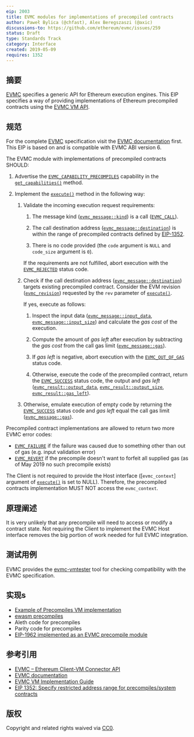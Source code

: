```yaml
---
eip: 2003
title: EVMC modules for implementations of precompiled contracts
author: Paweł Bylica (@chfast), Alex Beregszaszi (@axic)
discussions-to: https://github.com/ethereum/evmc/issues/259
status: Draft
type: Standards Track
category: Interface
created: 2019-05-09
requires: 1352
---
```


## 摘要

[EVMC] specifies a generic API for Ethereum execution engines.
This EIP specifies a way of providing implementations of Ethereum precompiled contracts
using the [EVMC VM API].


## 规范

For the complete [EVMC] specification visit the [EVMC documentation] first.
This EIP is based on and is compatible with EVMC ABI version 6.

The EVMC module with implementations of precompiled contracts SHOULD:

1. Advertise the [`EVMC_CAPABILITY_PRECOMPILES`] capability
   in the [`get_capabilities()`] method.

2. Implement the [`execute()`] method in the following way:

   1. Validate the incoming execution request requirements:

      1. The message kind ([`evmc_message::kind`]) is a call ([`EVMC_CALL`]).

      2. The call destination address ([`evmc_message::destination`])
         is within the range of precompiled contracts defined by [EIP-1352].

      3. There is no code provided (the `code` argument is `NULL` and `code_size` argument is `0`).

      If the requirements are not fulfilled, abort execution with the [`EVMC_REJECTED`] status code.

   2. Check if the call destination address ([`evmc_message::destination`])
      targets existing precompiled contract.
      Consider the EVM revision ([`evmc_revision`]) requested by
      the `rev` parameter of [`execute()`].

      If yes, execute as follows:

      1. Inspect the input data ([`evmc_message::input_data`], [`evmc_message::input_size`])
         and calculate the _gas cost_ of the execution.

      2. Compute the amount of _gas left_ after execution by
         subtracting the _gas cost_ from the call gas limit ([`evmc_message::gas`]).

      3. If _gas left_ is negative,
         abort execution with the [`EVMC_OUT_OF_GAS`] status code.

      4. Otherwise,
         execute the code of the precompiled contract,
         return the [`EVMC_SUCCESS`] status code, the output and _gas left_
         ([`evmc_result::output_data`], [`evmc_result::output_size`], [`evmc_result::gas_left`]).

   3. Otherwise, emulate execution of empty code by returning
      the [`EVMC_SUCCESS`] status code
      and _gas left_ equal the call gas limit ([`evmc_message::gas`]).

Precompiled contract implementations are allowed to return two more EVMC error codes:
- [`EVMC_FAILURE`] if the failure was caused due to something other than out of gas (e.g. input validation error)
- [`EVMC_REVERT`] if the precompile doesn't want to forfeit all supplied gas (as of May 2019 no such precompile exists)

The Client is not required to provide the Host interface ([`evmc_context`] argument of [`execute()`] is set to NULL).
Therefore, the precompiled contracts implementation MUST NOT access the `evmc_context`.


## 原理阐述

It is very unlikely that any precompile will need to access or modify a contract state.
Not requiring the Client to implement the EVMC Host interface removes the big portion of work
needed for full EVMC integration.


## 测试用例

EVMC provides the [evmc-vmtester] tool for checking compatibility with the EVMC specification.


## 实现s

- [Example of Precompiles VM implementation][example_precompiles_vm.cpp]
- [ewasm precompiles]
- Aleth code for precompiles
- Parity code for precompiles
- [EIP-1962 implemented as an EVMC precompile module](https://github.com/axic/eip1962-evmc)


## 参考引用

- [EVMC – Ethereum Client-VM Connector API][EVMC]
- [EVMC documentation]
- [EVMC VM Implementation Guide][EVMC VM API]
- [EIP 1352: Specify restricted address range for precompiles/system contracts][EIP-1352]


## 版权

Copyright and related rights waived via [CC0](https://creativecommons.org/publicdomain/zero/1.0/).


[EIP-1352]: https://learnblockchain.cn/docs/eips/eip-1352.html
[EVMC]: https://github.com/ethereum/evmc
[EVMC documentation]: https://ethereum.github.io/evmc/
[EVMC VM API]: https://ethereum.github.io/evmc/vmguide.html
[evmc-vmtester]: https://ethereum.github.io/evmc/vmtester.html
[example_precompiles_vm.cpp]: https://github.com/ethereum/evmc/blob/master/examples/example_precompiles_vm/example_precompiles_vm.cpp
[ewasm precompiles]: https://github.com/ewasm/ewasm-precompiles

[`EVMC_CALL`]: https://ethereum.github.io/evmc/group__EVMC.html#ggab2fa68a92a6828064a61e46060abc634abcf3ae29d9a88ff70b98374fc665694a
[`EVMC_CAPABILITY_PRECOMPILES`]: https://ethereum.github.io/evmc/group__EVMC.html#gga44f9ecb88cf6422a0072936494fd6ac7a43ea2aa7b099a2d67bc53c118ff3683d
[`EVMC_FAILURE`]: https://ethereum.github.io/evmc/group__EVMC.html#gga4c0be97f333c050ff45321fcaa34d920aed5b2a4afa5a47af732569445920a4a9
[`EVMC_OUT_OF_GAS`]: https://ethereum.github.io/evmc/group__EVMC.html#gga4c0be97f333c050ff45321fcaa34d920abfc47f75656c996c0b29c0553c00fc18
[`EVMC_REJECTED`]: https://ethereum.github.io/evmc/group__EVMC.html#gga4c0be97f333c050ff45321fcaa34d920a2f3e0d8777f8d974ead27ae2a6eb2005
[`EVMC_REVERT`]: https://ethereum.github.io/evmc/group__EVMC.html#gga4c0be97f333c050ff45321fcaa34d920aed708e84d49cc1270e54ec20b0ca0a05
[`EVMC_SUCCESS`]: https://ethereum.github.io/evmc/group__EVMC.html#gga4c0be97f333c050ff45321fcaa34d920a4bc3069fec2bab2a55355a72b7db68b7
[`execute()`]: https://ethereum.github.io/evmc/structevmc__instance.html#a0823ebff21f9b0395b157e8c6b14a207
[`get_capabilities()`]: https://ethereum.github.io/evmc/structevmc__instance.html#ae63b9ca898aa41cbd1e2fe86ca8f4e1c
[`evmc_message::destination`]: https://ethereum.github.io/evmc/structevmc__message.html#a88ecfaa03a85a31c6da36fa043b98cea
[`evmc_message::input_data`]: https://ethereum.github.io/evmc/structevmc__message.html#a1adee3454b105eb29cd659ee0cf65c77
[`evmc_message::input_size`]: https://ethereum.github.io/evmc/structevmc__message.html#a2cf1deebd0dbbb20f25ecdfa299f4b5d
[`evmc_message::gas`]: https://ethereum.github.io/evmc/structevmc__message.html#ae8deff46588584fa27890e74c82db5e7
[`evmc_message::kind`]: https://ethereum.github.io/evmc/structevmc__message.html#a691cb93e81d6dfd4fd7e2fa3d06a6bfa
[`evmc_result::gas_left`]: https://ethereum.github.io/evmc/structevmc__result.html#af8478c93dbcc3cb2876037c5a5afd4c0
[`evmc_result::output_data`]: https://ethereum.github.io/evmc/structevmc__result.html#a61978e85f9d795a7b9695b9cbf1748d6
[`evmc_result::output_size`]: https://ethereum.github.io/evmc/structevmc__result.html#a93bb7419aff492cdef754421c6d74e26
[`evmc_revision`]: https://ethereum.github.io/evmc/group__EVMC.html#gae5759b1590071966ccf6a505b52a0ef7
